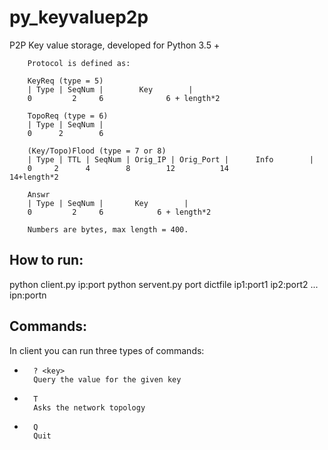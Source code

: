 # py_keyvaluep2p
P2P Key value storage, developed for Python 3.5 +

        Protocol is defined as:
        
        KeyReq (type = 5)
        | Type | SeqNum |        Key        |
        0         2     6              6 + length*2
        
        TopoReq (type = 6)
        | Type | SeqNum |
        0      2        6
        
        (Key/Topo)Flood (type = 7 or 8)
        | Type | TTL | SeqNum | Orig_IP | Orig_Port |      Info        |
        0     2      4        8        12          14               14+length*2
        
        Answr
        | Type | SeqNum |       Key        |
        0         2     6            6 + length*2

        Numbers are bytes, max length = 400.
        
  ## How to run:
  python client.py ip:port
  python servent.py port dictfile ip1:port1 ip2:port2 ... ipn:portn 
  
  ## Commands:
  In client you can run three types of commands:
*       ? <key>
        Query the value for the given key
*       T
        Asks the network topology
*       Q
        Quit
